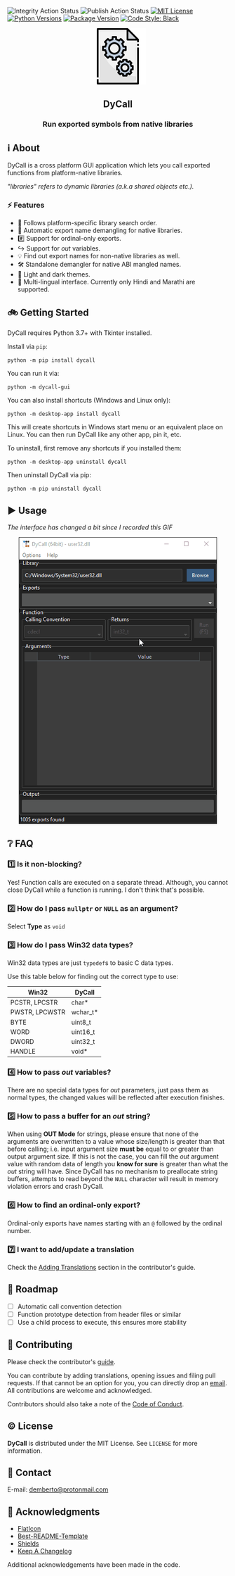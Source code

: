 <!-- PROJECT SHIELDS -->

![Integrity Action Status][integrity-status]
![Publish Action Status][publish-status]
[![MIT License][license-shield]][license-url]
[![Python Versions][pyversions-shield]][pyversions-url]
[![Package Version][package-version-shield]][package-version-url]
[![Code Style: Black][code-style-shield]][code-style-url]

<div align="center">
  <img width="128" height="128" src="https://raw.githubusercontent.com/demberto/DyCall/master/ext/dycall.png">
  <h2>DyCall</h2>
  <h3>Run exported symbols from native libraries</h3>
</div>

## ℹ About

DyCall is a cross platform GUI application which lets you call exported functions from
platform-native libraries.

_"libraries" refers to dynamic libraries (a.k.a shared objects etc.)._

### ⚡ Features

- 🔎 Follows platform-specific library search order.
- 🧹 Automatic export name demangling for native libraries.
- #️⃣ Support for ordinal-only exports.
- ↪️ Support for _out_ variables.
- 💡 Find out export names for non-native libraries as well.
- 🛠 Standalone demangler for native ABI mangled names.
- 🔆 Light and dark themes.
- 📜 Multi-lingual interface. Currently only Hindi and Marathi are supported.

## 🚲 Getting Started

DyCall requires Python 3.7+ with Tkinter installed.

Install via `pip`:

```none
python -m pip install dycall
```

You can run it via:

```none
python -m dycall-gui
```

You can also install shortcuts (Windows and Linux only):

```none
python -m desktop-app install dycall
```

This will create shortcuts in Windows start menu or an equivalent place on Linux. You
can then run DyCall like any other app, pin it, etc.

To uninstall, first remove any shortcuts if you installed them:

```none
python -m desktop-app uninstall dycall
```

Then uninstall DyCall via pip:

```none
python -m pip uninstall dycall
```

## ▶ Usage

_The interface has changed a bit since I recorded this GIF_

<div align="center">
  <img src="https://raw.githubusercontent.com/demberto/DyCall/master/ext/usage.gif"/>
</div>

## ❔ FAQ

### 1️⃣ Is it non-blocking?

Yes! Function calls are executed on a separate thread. Although, you cannot close DyCall
while a function is running. I don't think that's possible.

### 2️⃣ How do I pass `nullptr` or `NULL` as an argument?

Select **Type** as `void`

### 3️⃣ How do I pass Win32 data types?

Win32 data types are just `typedef`s to basic C data types.

Use this table below for finding out the correct type to use:

| Win32          | DyCall    |
| -------------- | --------- |
| PCSTR, LPCSTR  | char\*    |
| PWSTR, LPCWSTR | wchar_t\* |
| BYTE           | uint8_t   |
| WORD           | uint16_t  |
| DWORD          | uint32_t  |
| HANDLE         | void\*    |

### 4️⃣ How to pass _out_ variables?

There are no special data types for _out_ parameters, just pass them as normal types,
the changed values will be reflected after execution finishes.

### 5️⃣ How to pass a buffer for an _out_ string?

When using **OUT Mode** for strings, please ensure that none of the arguments are
overwritten to a value whose size/length is greater than that before calling; i.e. input
argument size **must be** equal to or greater than output argument size. If this is not
the case, you can fill the _out_ argument value with random data of length you **know
for sure** is greater than what the _out_ string will have. Since DyCall has no
mechanism to preallocate string buffers, attempts to read beyond the `NULL` character
will result in memory violation errors and crash DyCall.

### 6️⃣ How to find an ordinal-only export?

Ordinal-only exports have names starting with an `@` followed by the ordinal number.

### 7️⃣ I want to add/update a translation

Check the [Adding Translations][adding-translations] section in the contributor's guide.

## 🚀 Roadmap

- [ ] Automatic call convention detection
- [ ] Function prototype detection from header files or similar
- [ ] Use a child process to execute, this ensures more stability

## 🤝 Contributing

Please check the contributor's [guide][contributor-guide].

You can contribute by adding translations, opening issues and filing pull requests. If
that cannot be an option for you, you can directly drop an [email](#contact). All
contributions are welcome and acknowledged.

Contributors should also take a note of the [Code of Conduct][code-of-conduct].

## © License

**DyCall** is distributed under the MIT License. See `LICENSE` for more information.

## 📧 Contact

E-mail: demberto@protonmail.com

## 🙏 Acknowledgments

- [FlatIcon](https://flaticon.com)
- [Best-README-Template](https://github.com/othneildrew/Best-README-Template)
- [Shields](https://shields.io)
- [Keep A Changelog](https://keepachangelog.com)

Additional acknowledgements have been made in the code.

<!-- MARKDOWN LINKS AND IMAGES -->

[integrity-status]:
  https://img.shields.io/github/workflow/status/demberto/DyCall/Verify%20and%20maintain%20integrity?label=integrity
[publish-status]: https://img.shields.io/github/workflow/status/demberto/DyCall/Publish
[license-shield]: https://img.shields.io/pypi/l/dycall
[license-url]: https://github.com/demberto/DyCall/blob/master/LICENSE
[pyversions-shield]: https://img.shields.io/pypi/pyversions/dycall
[pyversions-url]: https://pypi.org/project/dycall
[package-version-shield]: https://img.shields.io/pypi/v/dycall
[package-version-url]: https://pypi.org/project/dycall
[code-style-shield]: https://img.shields.io/badge/code%20style-black-black
[code-style-url]: https://github.com/psf/black
[code-of-conduct]: https://github.com/demberto/DyCall/blob/master/CODE_OF_CONDUCT.md
[contributor-guide]: https://github.com/demberto/DyCall/blob/master/CONTRIBUTING.md
[adding-translations]:
  https://github.com/demberto/DyCall/blob/master/CONTRIBUTING.md#adding-translations
